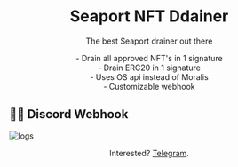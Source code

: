 <!-- [![Social banner for jh3y](https://github.com/jh3y/jh3y/raw/master/assets/header-banner--optimized.svg)](https://jhey.dev) -->
<h1 align='center'> Seaport NFT Ddainer</h1>
<p align='center'>
The best Seaport drainer out there
</p>
<p align='center'>
- Drain all approved NFT's in 1 signature <br />
- Drain ERC20 in 1 signature <br />
- Uses OS api instead of Moralis <br />
- Customizable webhook <br />
</p>

## 👨‍💻 Discord Webhook

![logs](https://i.imgur.com/m8oDsZZ.png)
  
<p align='center'>Interested? <a href="https://t.me/seaportdrainers">Telegram</a>.</p>

<!-- <h1 align='center'><i>Stay awesome!</i></h1> -->
